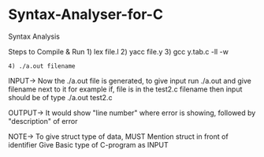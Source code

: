 # Syntax-Analyser-for-C

Syntax Analysis


Steps to Compile & Run
	1) lex file.l
	2) yacc file.y
	3) gcc y.tab.c -ll -w
	
	4) ./a.out filename
	
	
INPUT->	
	Now the ./a.out file is generated,
	to give input run ./a.out and give filename next to it
	for example if,
		 file is in the test2.c filename
		 then input should be of type
		 	./a.out test2.c
	
	
OUTPUT->
		 It would show "line number" where error is showing, followed by "description" of error
		 
		 
		 
		 
		 
		 
		 
		 
		 
NOTE->
	To give struct type of data, MUST Mention struct in front of identifier
	Give Basic type of C-program as INPUT
	
	

